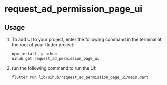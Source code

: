 # request_ad_permission_page_ui

[//]: # ([![YouTube Video Title]&#40;https://img.youtube.com/vi/[video-id]/0.jpg&#41;]&#40;https://www.youtube.com/watch?v=[video-id]&#41;)



## Usage

1. To add UI to your project, enter the following command in the terminal at the root of your flutter project:
   ```bash
   npm install -g uihub
   uihub get request_ad_permission_page_ui
   ```
2. run the following command to run the UI: 
    ```bash
    flutter run lib/uihub/request_ad_permission_page_ui/main.dart
    ```